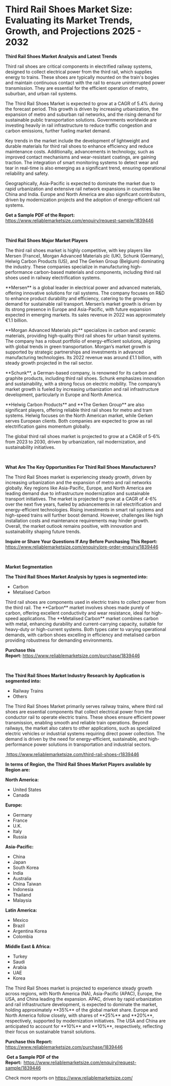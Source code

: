 <p><h1>Third Rail Shoes Market Size: Evaluating its Market Trends, Growth, and Projections 2025 - 2032</h1></p><p><strong>Third Rail Shoes Market Analysis and Latest Trends</strong></p>
<p><p>Third rail shoes are critical components in electrified railway systems, designed to collect electrical power from the third rail, which supplies energy to trains. These shoes are typically mounted on the train's bogies and maintain continuous contact with the rail to ensure uninterrupted power transmission. They are essential for the efficient operation of metro, suburban, and urban rail systems.</p><p>The Third Rail Shoes Market is expected to grow at a CAGR of 5.4% during the forecast period. This growth is driven by increasing urbanization, the expansion of metro and suburban rail networks, and the rising demand for sustainable public transportation solutions. Governments worldwide are investing heavily in rail infrastructure to reduce traffic congestion and carbon emissions, further fueling market demand.</p><p>Key trends in the market include the development of lightweight and durable materials for third rail shoes to enhance efficiency and reduce maintenance costs. Additionally, advancements in technology, such as improved contact mechanisms and wear-resistant coatings, are gaining traction. The integration of smart monitoring systems to detect wear and tear in real-time is also emerging as a significant trend, ensuring operational reliability and safety.</p><p>Geographically, Asia-Pacific is expected to dominate the market due to rapid urbanization and extensive rail network expansions in countries like China and India. Europe and North America are also significant contributors, driven by modernization projects and the adoption of energy-efficient rail systems.</p></p>
<p><strong>Get a Sample PDF of the Report:&nbsp;</strong> <a href="https://www.reliablemarketsize.com/enquiry/request-sample/1839446?utm_campaign=1872&utm_medium=2&utm_source=Github&utm_content=ia&utm_term=22012025&utm_id=third-rail-shoes">https://www.reliablemarketsize.com/enquiry/request-sample/1839446</a></p>
<p>&nbsp;</p>
<p><strong>Third Rail Shoes Major Market Players</strong></p>
<p><p>The third rail shoes market is highly competitive, with key players like Mersen (France), Morgan Advanced Materials plc (UK), Schunk (Germany), Helwig Carbon Products (US), and The Gerken Group (Belgium) dominating the industry. These companies specialize in manufacturing high-performance carbon-based materials and components, including third rail shoes used in railway electrification systems.</p><p>**Mersen** is a global leader in electrical power and advanced materials, offering innovative solutions for rail systems. The company focuses on R&D to enhance product durability and efficiency, catering to the growing demand for sustainable rail transport. Mersen’s market growth is driven by its strong presence in Europe and Asia-Pacific, with future expansion expected in emerging markets. Its sales revenue in 2022 was approximately €1.1 billion.</p><p>**Morgan Advanced Materials plc** specializes in carbon and ceramic materials, providing high-quality third rail shoes for urban transit systems. The company has a robust portfolio of energy-efficient solutions, aligning with global trends in green transportation. Morgan’s market growth is supported by strategic partnerships and investments in advanced manufacturing technologies. Its 2022 revenue was around £1.1 billion, with steady growth projected in the rail sector.</p><p>**Schunk**, a German-based company, is renowned for its carbon and graphite products, including third rail shoes. Schunk emphasizes innovation and sustainability, with a strong focus on electric mobility. The company’s market growth is fueled by increasing urbanization and rail infrastructure development, particularly in Europe and North America.</p><p>**Helwig Carbon Products** and **The Gerken Group** are also significant players, offering reliable third rail shoes for metro and tram systems. Helwig focuses on the North American market, while Gerken serves European clients. Both companies are expected to grow as rail electrification gains momentum globally.</p><p>The global third rail shoes market is projected to grow at a CAGR of 5-6% from 2023 to 2030, driven by urbanization, rail modernization, and sustainability initiatives.</p></p>
<p>&nbsp;</p>
<p><strong>What Are The Key Opportunities For Third Rail Shoes Manufacturers?</strong></p>
<p><p>The Third Rail Shoes market is experiencing steady growth, driven by increasing urbanization and the expansion of metro and rail networks globally. Key regions like Asia-Pacific, Europe, and North America are leading demand due to infrastructure modernization and sustainable transport initiatives. The market is projected to grow at a CAGR of 4-6% over the next five years, fueled by advancements in rail electrification and energy-efficient technologies. Rising investments in smart rail systems and high-speed trains will further boost demand. However, challenges like high installation costs and maintenance requirements may hinder growth. Overall, the market outlook remains positive, with innovation and sustainability shaping future trends.</p></p>
<p><strong>Inquire or Share Your Questions If Any Before Purchasing This Report:</strong> <a href="https://www.reliablemarketsize.com/enquiry/pre-order-enquiry/1839446?utm_campaign=1872&utm_medium=2&utm_source=Github&utm_content=ia&utm_term=22012025&utm_id=third-rail-shoes">https://www.reliablemarketsize.com/enquiry/pre-order-enquiry/1839446</a></p>
<p>&nbsp;</p>
<p><strong>Market Segmentation</strong></p>
<p><strong>The Third Rail Shoes Market Analysis by types is segmented into:</strong></p>
<p><ul><li>Carbon</li><li>Metalised Carbon</li></ul></p>
<p><p>Third rail shoes are components used in electric trains to collect power from the third rail. The **Carbon** market involves shoes made purely of carbon, offering excellent conductivity and wear resistance, ideal for high-speed applications. The **Metalised Carbon** market combines carbon with metal, enhancing durability and current-carrying capacity, suitable for heavy-duty or high-current systems. Both types cater to varying operational demands, with carbon shoes excelling in efficiency and metalised carbon providing robustness for demanding environments.</p></p>
<p><strong>Purchase this Report:&nbsp;</strong><a href="https://www.reliablemarketsize.com/purchase/1839446?utm_campaign=1872&utm_medium=2&utm_source=Github&utm_content=ia&utm_term=22012025&utm_id=third-rail-shoes">https://www.reliablemarketsize.com/purchase/1839446</a></p>
<p>&nbsp;</p>
<p><strong>The Third Rail Shoes Market Industry Research by Application is segmented into:</strong></p>
<p><ul><li>Railway Trains</li><li>Others</li></ul></p>
<p><p>The Third Rail Shoes Market primarily serves railway trains, where third rail shoes are essential components that collect electrical power from the conductor rail to operate electric trains. These shoes ensure efficient power transmission, enabling smooth and reliable train operations. Beyond railways, the market also caters to other applications, such as specialized electric vehicles or industrial systems requiring direct power collection. The demand is driven by the need for energy-efficient, sustainable, and high-performance power solutions in transportation and industrial sectors.</p></p>
<p><a href="https://www.reliablemarketsize.com/third-rail-shoes-r1839446?utm_campaign=1872&utm_medium=2&utm_source=Github&utm_content=ia&utm_term=22012025&utm_id=third-rail-shoes">&nbsp;https://www.reliablemarketsize.com/third-rail-shoes-r1839446</a></p>
<p><strong>In terms of Region, the Third Rail Shoes Market Players available by Region are:</strong></p>
<p>
    <p> <strong> North America: </strong>
        <ul>
            <li>United States</li>
            <li>Canada</li>
        </ul>
        </p> 
    <p> <strong> Europe: </strong>
        <ul>
            <li>Germany</li>
            <li>France</li>
            <li>U.K.</li>
            <li>Italy</li>
            <li>Russia</li>
        </ul>
        </p> 
    <p> <strong> Asia-Pacific: </strong>
        <ul>
            <li>China</li>
            <li>Japan</li>
            <li>South Korea</li>
            <li>India</li>
            <li>Australia</li>
            <li>China Taiwan</li>
            <li>Indonesia</li>
            <li>Thailand</li>
            <li>Malaysia</li>
        </ul>
        </p> 
    <p> <strong> Latin America: </strong>
        <ul>
            <li>Mexico</li>
            <li>Brazil</li>
            <li>Argentina Korea</li>
            <li>Colombia</li>
        </ul>
        </p> 
    <p> <strong> Middle East & Africa: </strong>
        <ul>
            <li>Turkey</li>
            <li>Saudi</li>
            <li>Arabia</li>
            <li>UAE</li>
            <li>Korea</li>
        </ul>
    </p>
    </p>
<p><p>The Third Rail Shoes market is projected to experience steady growth across regions, with North America (NA), Asia-Pacific (APAC), Europe, the USA, and China leading the expansion. APAC, driven by rapid urbanization and rail infrastructure development, is expected to dominate the market, holding approximately **35%** of the global market share. Europe and North America follow closely, with shares of **25%** and **20%**, respectively, supported by modernization initiatives. The USA and China are anticipated to account for **10%** and **10%**, respectively, reflecting their focus on sustainable transit solutions.</p></p>
<p><strong>Purchase this Report: </strong><a href="https://www.reliablemarketsize.com/purchase/1839446?utm_campaign=1872&utm_medium=2&utm_source=Github&utm_content=ia&utm_term=22012025&utm_id=third-rail-shoes">https://www.reliablemarketsize.com/purchase/1839446</a></p>
<p>&nbsp;<strong>Get a Sample PDF of the Report:&nbsp;&nbsp;</strong><a href="https://www.reliablemarketsize.com/enquiry/request-sample/1839446?utm_campaign=1872&utm_medium=2&utm_source=Github&utm_content=ia&utm_term=22012025&utm_id=third-rail-shoes">https://www.reliablemarketsize.com/enquiry/request-sample/1839446</a></p>
<p><strong></strong></p>
<p>Check more reports on <a href="https://www.reliablemarketsize.com/?utm_campaign=1872&utm_medium=2&utm_source=Github&utm_content=ia&utm_term=22012025&utm_id=third-rail-shoes">https://www.reliablemarketsize.com/</a></p>